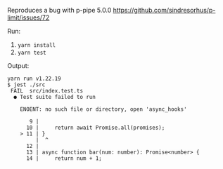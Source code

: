 Reproduces a bug with p-pipe 5.0.0
https://github.com/sindresorhus/p-limit/issues/72

Run:
1. `yarn install`
2. `yarn test`

Output:

```shell
yarn run v1.22.19
$ jest ./src
 FAIL  src/index.test.ts
  ● Test suite failed to run

    ENOENT: no such file or directory, open 'async_hooks'

       9 |
      10 |     return await Promise.all(promises);
    > 11 | }
         |  ^
      12 |
      13 | async function bar(num: number): Promise<number> {
      14 |     return num + 1;
```
